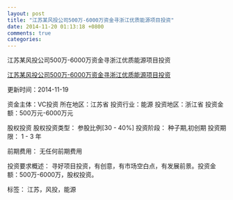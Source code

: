 ```yaml
---
layout: post
title: "江苏某风投公司500万-6000万资金寻浙江优质能源项目投资"
date: 2014-11-20 01:13:18 +0800
comments: true
categories: 
---
```

江苏某风投公司500万-6000万资金寻浙江优质能源项目投资

[江苏某风投公司500万-6000万资金寻浙江优质能源项目投资](http://zijin.trjcn.com/detail_186125.html)

更新时间：2014-11-19

资金主体：VC投资
所在地区：江苏省
投资行业：能源
投资地区：浙江省
投资金额：500万元-6000万元

股权投资
股权投资类型：
                            参股比例[30 - 40%] 
                                                                                投资阶段：
                            种子期,初创期 
                                                                                                                                        投资期限：
                            1 - 3 年

前期费用：
无任何前期费用

投资要求概述：
寻好项目投资，有创意，有市场空白点，有发展前景。投资金额：500万-6000万，股权投资。

标签：
江苏，风投，能源

